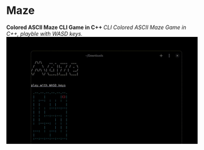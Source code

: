 # Maze
<b> Colored ASCII Maze CLI Game in C++ </b>
<i> CLI Colored ASCII Maze Game in C++, playble with WASD keys.</i>
![](print4.gif)
